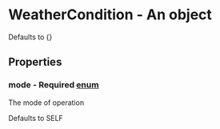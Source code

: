 

# WeatherCondition - An object



Defaults to {}



## Properties



### mode - Required [enum](enum)



 The mode of operation



Defaults to SELF


